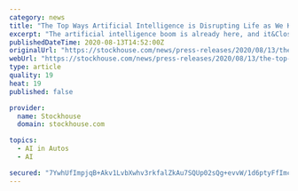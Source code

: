 ```yaml
---
category: news
title: "The Top Ways Artificial Intelligence is Disrupting Life as We Know It"
excerpt: "The artificial intelligence boom is already here, and it&CloseCurlyQuote;s changing life as we know it. JP Morgan analysts believe the market will grow to $58 billion by 2021. The auto industry is using AI to create driverless cars. The financial industry ..."
publishedDateTime: 2020-08-13T14:52:00Z
originalUrl: "https://stockhouse.com/news/press-releases/2020/08/13/the-top-ways-artificial-intelligence-is-disrupting-life-as-we-know-it"
webUrl: "https://stockhouse.com/news/press-releases/2020/08/13/the-top-ways-artificial-intelligence-is-disrupting-life-as-we-know-it"
type: article
quality: 19
heat: 19
published: false

provider:
  name: Stockhouse
  domain: stockhouse.com

topics:
  - AI in Autos
  - AI

secured: "7YwhUfImpjqB+Akv1LvbXwhv3rkfalZkAu7SQUp02sQg+evvW/1d6ptyFfImcbQ0wlQ8Ww+mCZ50oWuMK2ScOGSlkp7SXtTA+3fn+UxUy/14vOlwNRcIaZH2xuOfCq31gfGxYh8Id0vE2S2mGbXKZ5jchIhvPkM1goS9JRc5zWhgzVge3ApmlshvmNtqVjDNnetqDNd7H8nxcsIokXrw5T4qMJh0ESGmbQd5z7apjH7uc/1Og6ayeiS/DJ0lhrn26ravc5f3buQuH8eGgD2V7Qbg6X99Kcof8e3mrG6k4ErFBBwTqIlIQmDyhBVWqqzSalz650j1dkaDPhA4cXcXwQ==;OdIVUh3quTh0R5K6UfO/IA=="
---
```


